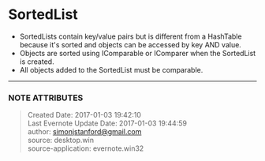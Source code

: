 # SortedList

  * SortedLists contain key/value pairs but is different from a HashTable because it's sorted and objects can be accessed by key AND value.
  * Objects are sorted using IComparable or IComparer when the SortedList is created.
  * All objects added to the SortedList must be comparable.

  


---
### NOTE ATTRIBUTES
>Created Date: 2017-01-03 19:42:10  
>Last Evernote Update Date: 2017-01-03 19:44:59  
>author: simonjstanford@gmail.com  
>source: desktop.win  
>source-application: evernote.win32  
<!--stackedit_data:
eyJoaXN0b3J5IjpbMTMzMTE2NTk1N119
-->